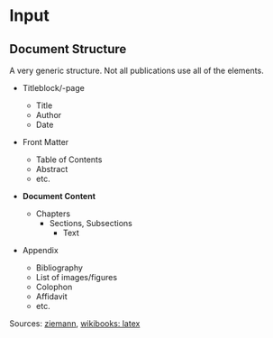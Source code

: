 # Input


## Document Structure

A very generic structure. Not all publications use all of the elements.

- Titleblock/-page
    * Title
    * Author
    * Date

- Front Matter
    * Table of Contents
    * Abstract
    * etc.

- **Document Content**
    * Chapters
        * Sections, Subsections
            * Text

- Appendix
    * Bibliography
    * List of images/figures
    * Colophon
    * Affidavit
    * etc.


Sources: [ziemann](http://www.uni-weimar.de/medien/soziologie/lehre/Wissenschaftliches_Arbeiten.pdf), 
[wikibooks: latex](http://en.wikibooks.org/wiki/LaTeX/Document_Structure#Top_matter)



